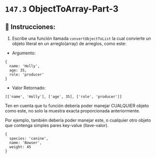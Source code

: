 # `147.3` ObjectToArray-Part-3

## 📝 Instrucciones:

1. Escribe una función llamada `convertObjectToList` la cual convierte un objeto literal en un arreglo(array) de arreglos, como este: 

+ Argumento:

```Js
{
  name: 'Holly',
  age: 35,
  role: 'producer'
}
```
+ Valor Retornado:

```Js
[['name', 'Holly'], ['age', 35], ['role', 'producer']]
```
Ten en cuenta que tu función debería poder manejar CUALQUIER objeto como este, no solo la muestra exacta proporcionada anteriormente.

Por ejemplo, también debería poder manejar este, o cualquier otro objeto que contenga simples pares key-value (llave-valor).

```Js
{
  species: 'canine',
  name: 'Bowser',
  weight: 45
}
```
